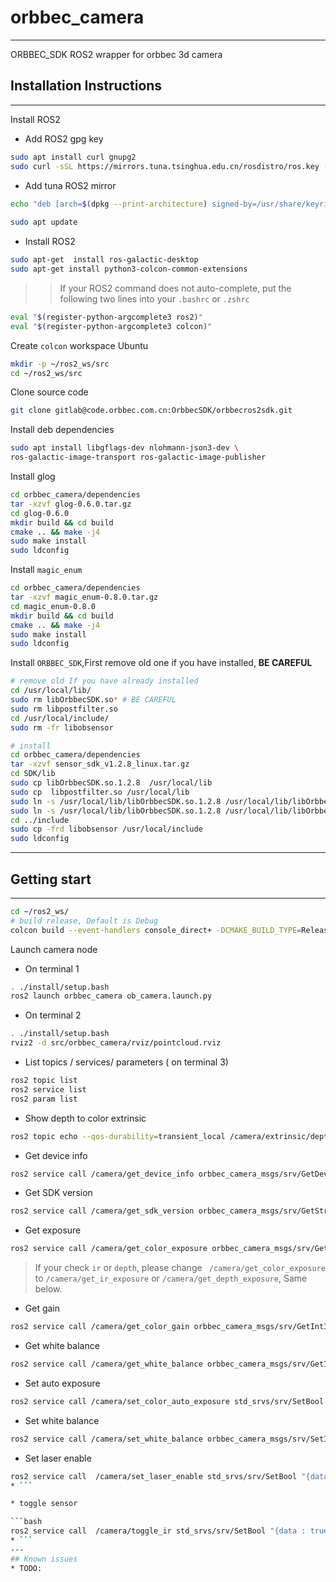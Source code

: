 # orbbec_camera

---
ORBBEC_SDK ROS2 wrapper for orbbec 3d camera 

## Installation Instructions

---
Install ROS2

* Add ROS2 gpg key

```bash
sudo apt install curl gnupg2
sudo curl -sSL https://mirrors.tuna.tsinghua.edu.cn/rosdistro/ros.key -o /usr/share/keyrings/ros-archive-keyring.gpg
```

* Add tuna ROS2 mirror

```bash
echo "deb [arch=$(dpkg --print-architecture) signed-by=/usr/share/keyrings/ros-archive-keyring.gpg] https://mirrors.tuna.tsinghua.edu.cn/ros2/ubuntu focal main" | sudo tee /etc/apt/sources.list.d/ros2.list > /dev/null
 
sudo apt update
```

* Install ROS2

```bash
sudo apt-get  install ros-galactic-desktop
sudo apt-get install python3-colcon-common-extensions

```
>>If your ROS2 command does not auto-complete, put the following two lines into your `.bashrc`
or `.zshrc`

```bash
eval "$(register-python-argcomplete3 ros2)"
eval "$(register-python-argcomplete3 colcon)"
```

Create `colcon` workspace Ubuntu

```bash
mkdir -p ~/ros2_ws/src
cd ~/ros2_ws/src
```

Clone source code 

```bash
git clone gitlab@code.orbbec.com.cn:OrbbecSDK/orbbecros2sdk.git
```

Install deb dependencies

```bash
sudo apt install libgflags-dev nlohmann-json3-dev \
ros-galactic-image-transport ros-galactic-image-publisher
```

Install glog

```bash
cd orbbec_camera/dependencies
tar -xzvf glog-0.6.0.tar.gz
cd glog-0.6.0
mkdir build && cd build
cmake .. && make -j4
sudo make install
sudo ldconfig
```

Install `magic_enum`

```bash
cd orbbec_camera/dependencies
tar -xzvf magic_enum-0.8.0.tar.gz
cd magic_enum-0.8.0
mkdir build && cd build
cmake .. && make -j4
sudo make install
sudo ldconfig
```

Install `ORBBEC_SDK`,First remove old one if you have installed, **BE CAREFUL**

```bash
# remove old If you have already installed
cd /usr/local/lib/
sudo rm libOrbbecSDK.so* # BE CAREFUL
sudo rm libpostfilter.so
cd /usr/local/include/
sudo rm -fr libobsensor

# install
cd orbbec_camera/dependencies
tar -xzvf sensor_sdk_v1.2.8_linux.tar.gz
cd SDK/lib
sudo cp libOrbbecSDK.so.1.2.8  /usr/local/lib
sudo cp  libpostfilter.so /usr/local/lib
sudo ln -s /usr/local/lib/libOrbbecSDK.so.1.2.8 /usr/local/lib/libOrbbecSDK.so.1.2
sudo ln -s /usr/local/lib/libOrbbecSDK.so.1.2.8 /usr/local/lib/libOrbbecSDK.so
cd ../include 
sudo cp -frd libobsensor /usr/local/include
sudo ldconfig
```


---

## Getting start

---

```bash
cd ~/ros2_ws/
# build release, Default is Debug
colcon build --event-handlers console_direct+ -DCMAKE_BUILD_TYPE=Release
```
Launch camera node 
* On terminal 1
```bash 
. ./install/setup.bash 
ros2 launch orbbec_camera ob_camera.launch.py
```
* On terminal 2

```bash
. ./install/setup.bash 
rviz2 -d src/orbbec_camera/rviz/pointcloud.rviz
```
* List topics / services/ parameters ( on terminal 3)

```bash
ros2 topic list
ros2 service list
ros2 param list
```

* Show depth to color extrinsic

```bash
ros2 topic echo --qos-durability=transient_local /camera/extrinsic/depth_to_color  --qos-profile=services_default
```
* Get device info 

```bash 
ros2 service call /camera/get_device_info orbbec_camera_msgs/srv/GetDeviceInfo '{}'
```
* Get SDK version

```bash
ros2 service call /camera/get_sdk_version orbbec_camera_msgs/srv/GetString '{}'

```

* Get exposure

```bash
ros2 service call /camera/get_color_exposure orbbec_camera_msgs/srv/GetInt32 '{}'
```
> If your check `ir` or `depth`, please change ` /camera/get_color_exposure`
to  `/camera/get_ir_exposure` or `/camera/get_depth_exposure`, Same below.

* Get gain

```bash
ros2 service call /camera/get_color_gain orbbec_camera_msgs/srv/GetInt32 '{}'
```
* Get white balance 

```bash
ros2 service call /camera/get_white_balance orbbec_camera_msgs/srv/GetInt32 '{}'
```

* Set auto exposure 

```bash
ros2 service call /camera/set_color_auto_exposure std_srvs/srv/SetBool '{data: false}'
```

* Set white balance

```bash
ros2 service call /camera/set_white_balance orbbec_camera_msgs/srv/SetInt32 '{data: 4600}'
```
* Set laser enable

```bash
ros2 service call  /camera/set_laser_enable std_srvs/srv/SetBool "{data: true}" 
* ```

* toggle sensor 

```bash
ros2 service call  /camera/toggle_ir std_srvs/srv/SetBool "{data : true}"
* ```
---
## Known issues
* TODO:
